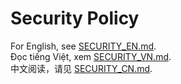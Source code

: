 # Security Policy
For English, see [SECURITY_EN.md](./docs/SECURITY_EN.md).  
Đọc tiếng Việt, xem [SECURITY_VN.md](./docs/SECURITY_VN.md).  
中文阅读，请见 [SECURITY_CN.md](./docs/SECURITY_CN.md).
